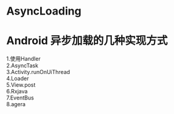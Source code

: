 # AsyncLoading
# Android 异步加载的几种实现方式
  1.使用Handler<br />
  2.AsyncTask<br />
  3.Activity.runOnUiThread<br />
  4.Loader<br />
  5.View.post<br />
  6.Rxjava<br />
  7.EventBus<br />
  8.agera<br />